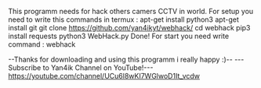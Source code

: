 This programm needs for hack others camers CCTV in world.
For setup you need to write this commands in termux :
apt-get install python3
apt-get install git
git clone https://github.com/yan4ikyt/webhack/
cd webhack
pip3 install requests
python3 WebHack.py
Done!
For start you need write command : webhack

--Thanks for downloading and using this programm i really happy :)--
---Subscribe to Yan4ik Channel on YouTube!---
https://youtube.com/channel/UCu6l8wKI7WGlwoD1It_vcdw
